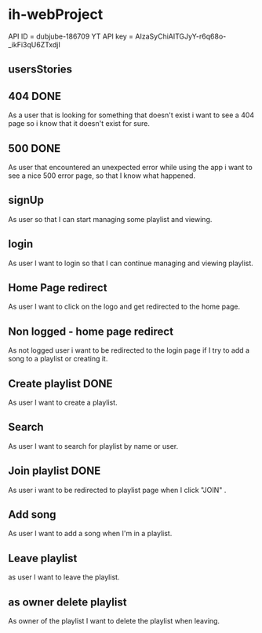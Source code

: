 # ih-webProject

API ID = dubjube-186709
YT API key = AIzaSyChiAITGJyY-r6q68o-_ikFi3qU6ZTxdjI


## usersStories

## 404 DONE
As a user that is looking for something that doesn't exist i want to see a 404 page so i know that it doesn't exist for sure.

## 500 DONE
As user that encountered an unexpected error while using the app i want to see a nice 500 error page, so that I know what happened.

## signUp
As user so that I can start managing some playlist and viewing.

## login
As user I want to login so that I can continue managing and viewing playlist.

## Home Page redirect
As user I want to click on the logo and get redirected to the home page.

## Non logged - home page redirect
As not logged user i want to be redirected to the login page if I try to add a song to a playlist or creating it.

## Create playlist DONE
As user I want to create a playlist.

## Search
As user I want to search for playlist by name or user.

## Join playlist DONE
As user i want to be redirected to playlist page when I click "JOIN" .

## Add song
As user I want to add a song when I'm in a playlist.

## Leave playlist
as user I want to leave the playlist.

## as owner delete playlist
As owner of the playlist I want to delete the playlist when leaving.
